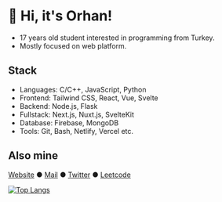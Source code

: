 # 👋 Hi, it's Orhan!

* 17 years old student interested in programming from Turkey.
* Mostly focused on web platform.

## Stack
* Languages: C/C++, JavaScript, Python
* Frontend: Tailwind CSS, React, Vue, Svelte
* Backend: Node.js, Flask
* Fullstack: Next.js, Nuxt.js, SvelteKit
* Database: Firebase, MongoDB
* Tools: Git, Bash, Netlify, Vercel etc.

## Also mine

[Website](https://orhanemre.vercel.app/) ●
[Mail](mailto:orhanemre.dev@gmail.com) ●
[Twitter](https://twitter.com/orhanemredkcgl) ●
[Leetcode](https://leetcode.com/orhanemree)

[![Top Langs](https://github-readme-stats.vercel.app/api/top-langs/?username=orhanemree&layout=compact&langs_count=4)](https://github.com/anuraghazra/github-readme-stats)
